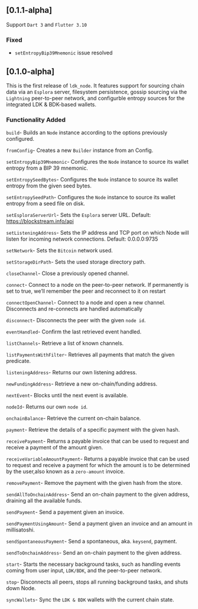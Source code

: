 ## [0.1.1-alpha]
Support `Dart 3` and `Flutter 3.10`

### Fixed
 -  `setEntropyBip39Mnemonic` issue resolved
## [0.1.0-alpha]

This is the first release of `ldk_node`. It features support for sourcing chain data via an `Esplora` server, filesystem persistence, gossip sourcing via the `Lightning` peer-to-peer network, and configurble entropy sources for the integrated LDK & BDK-based wallets.

### Functionality Added

`build`- Builds an `Node` instance according to the options previously configured.

`fromConfig`- Creates a new `Builder` instance from an Config.

`setEntropyBip39Mnemonic`- Configures the `Node` instance to source its wallet entropy from a BIP 39 mnemonic.

`setEntropySeedBytes`- Configures the `Node` instance to source its wallet entropy from the given seed bytes.

`setEntropySeedPath`- Configures the `Node` instance to source its wallet entropy from a seed file on disk.

`setEsploraServerUrl`- Sets the `Esplora` server URL. Default: https://blockstream.info/api

`setListeningAddress`- Sets the IP address and TCP port on which Node will listen for incoming network connections. Default: 0.0.0.0:9735

`setNetwork`- Sets the `Bitcoin` network used.

`setStorageDirPath`- Sets the used storage directory path.

`closeChannel`- Close a previously opened channel.

`connect`- Connect to a node on the peer-to-peer network. If permanently is set to true, we’ll remember the peer and reconnect to it on restart

`connectOpenChannel`- Connect to a node and open a new channel. Disconnects and re-connects are handled automatically

`disconnect`- Disconnects the peer with the given `node id`.

`eventHandled`- Confirm the last retrieved event handled.

`listChannels`- Retrieve a list of known channels.

`listPaymentsWithFilter`- Retrieves all payments that match the given predicate.

`listeningAddress`- Returns our own listening address.

`newFundingAddress`- Retrieve a new on-chain/funding address.

`nextEvent`- Blocks until the next event is available.

`nodeId`- Returns our own `node id`.

`onchainBalance`- Retrieve the current on-chain balance.

`payment`- Retrieve the details of a specific payment with the given hash.

`receivePayment`- Returns a payable invoice that can be used to request and receive a payment of the amount given.

`receiveVariableAmountPayment`- Returns a payable invoice that can be used to request and receive a payment for which the amount is to be determined by the user,also known as a `zero-amount` invoice.

`removePayment`- Remove the payment with the given hash from the store.

`sendAllToOnchainAddress`- Send an on-chain payment to the given address, draining all the available funds.

`sendPayment`- Send a payement given an invoice.

`sendPaymentUsingAmount`- Send a payment given an invoice and an amount in millisatoshi.

`sendSpontaneousPayment`- Send a spontaneous, aka. `keysend`, payment.

`sendToOnchainAddress`- Send an on-chain payment to the given address.

`start`- Starts the necessary background tasks, such as handling events coming from user input, `LDK/BDK`, and the peer-to-peer network.

`stop`- Disconnects all peers, stops all running background tasks, and shuts down Node.

`syncWallets`- Sync the `LDK & BDK` wallets with the current chain state.
